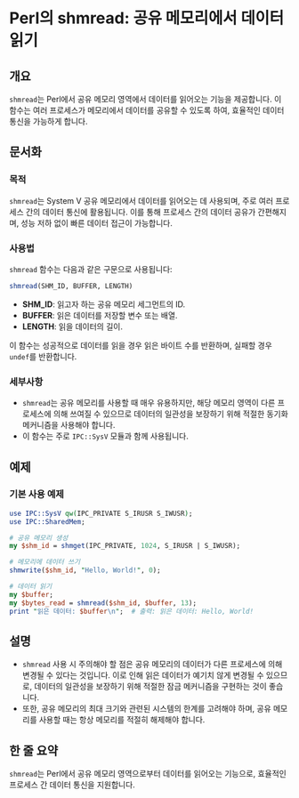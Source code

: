 <!--
Meta Description: # Perl의 shmread: 공유 메모리에서 데이터 읽기 ## 개요 `shmread`는 Perl에서 공유 메모리 영역에서 데이터를 읽어오는 기능을 제공합니다. 이 함수는 여러 프로세스가 메모리에서 데이터를 공유할 수 있도록 하여, 효율적인 데이터 통신을 가능하게 합니...
Meta Keywords: 데이터, shmread, 데이터를, 메모리, shm_id
-->

# Perl의 shmread: 공유 메모리에서 데이터 읽기

## 개요
`shmread`는 Perl에서 공유 메모리 영역에서 데이터를 읽어오는 기능을 제공합니다. 이 함수는 여러 프로세스가 메모리에서 데이터를 공유할 수 있도록 하여, 효율적인 데이터 통신을 가능하게 합니다.

## 문서화
### 목적
`shmread`는 System V 공유 메모리에서 데이터를 읽어오는 데 사용되며, 주로 여러 프로세스 간의 데이터 통신에 활용됩니다. 이를 통해 프로세스 간의 데이터 공유가 간편해지며, 성능 저하 없이 빠른 데이터 접근이 가능합니다.

### 사용법
`shmread` 함수는 다음과 같은 구문으로 사용됩니다:

```perl
shmread(SHM_ID, BUFFER, LENGTH)
```

- **SHM_ID**: 읽고자 하는 공유 메모리 세그먼트의 ID.
- **BUFFER**: 읽은 데이터를 저장할 변수 또는 배열.
- **LENGTH**: 읽을 데이터의 길이.

이 함수는 성공적으로 데이터를 읽을 경우 읽은 바이트 수를 반환하며, 실패할 경우 `undef`를 반환합니다.

### 세부사항
- `shmread`는 공유 메모리를 사용할 때 매우 유용하지만, 해당 메모리 영역이 다른 프로세스에 의해 쓰여질 수 있으므로 데이터의 일관성을 보장하기 위해 적절한 동기화 메커니즘을 사용해야 합니다.
- 이 함수는 주로 `IPC::SysV` 모듈과 함께 사용됩니다.

## 예제
### 기본 사용 예제
```perl
use IPC::SysV qw(IPC_PRIVATE S_IRUSR S_IWUSR);
use IPC::SharedMem;

# 공유 메모리 생성
my $shm_id = shmget(IPC_PRIVATE, 1024, S_IRUSR | S_IWUSR);

# 메모리에 데이터 쓰기
shmwrite($shm_id, "Hello, World!", 0);

# 데이터 읽기
my $buffer;
my $bytes_read = shmread($shm_id, $buffer, 13);
print "읽은 데이터: $buffer\n";  # 출력: 읽은 데이터: Hello, World!
```

## 설명
- `shmread` 사용 시 주의해야 할 점은 공유 메모리의 데이터가 다른 프로세스에 의해 변경될 수 있다는 것입니다. 이로 인해 읽은 데이터가 예기치 않게 변경될 수 있으므로, 데이터의 일관성을 보장하기 위해 적절한 잠금 메커니즘을 구현하는 것이 좋습니다.
- 또한, 공유 메모리의 최대 크기와 관련된 시스템의 한계를 고려해야 하며, 공유 메모리를 사용할 때는 항상 메모리를 적절히 해제해야 합니다.

## 한 줄 요약
`shmread`는 Perl에서 공유 메모리 영역으로부터 데이터를 읽어오는 기능으로, 효율적인 프로세스 간 데이터 통신을 지원합니다.